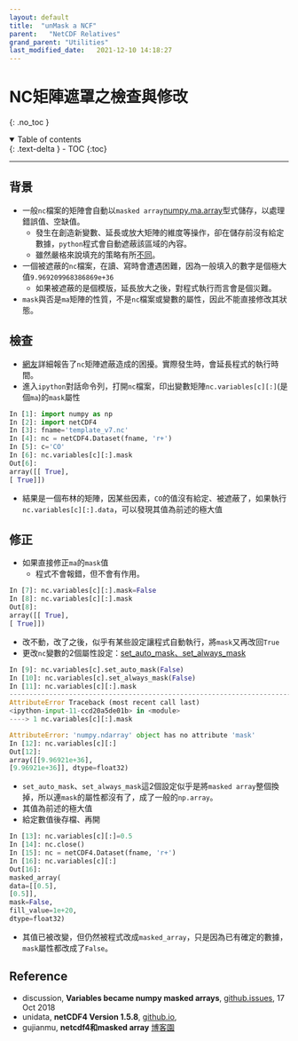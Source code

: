 ```yaml
---
layout: default
title:  "unMask a NCF"
parent:   "NetCDF Relatives"
grand_parent: "Utilities"
last_modified_date:   2021-12-10 14:18:27
---
```

# NC矩陣遮罩之檢查與修改
{: .no_toc }

<details open markdown="block">
  <summary>
    Table of contents
  </summary>
  {: .text-delta }
- TOC
{:toc}
</details>

---
## 背景
- 一般`nc`檔案的矩陣會自動以`masked array`[numpy.ma.array](https://numpy.org/doc/stable/reference/generated/numpy.ma.array.html)型式儲存，以處理錯誤值、空缺值。
  - 發生在創造新變數、延長或放大矩陣的維度等操作，卻在儲存前沒有給定數據，`python`程式會自動遮蔽該區域的內容。    
  - 雖然嚴格來說填充的策略有所[不同](https://www.cnblogs.com/gujianmu/p/12865859.html)。
- 一個被遮蔽的`nc`檔案，在讀、寫時會遭遇困難，因為一般填入的數字是個極大值`9.969209968386869e+36`
  - 如果被遮蔽的是個模版，延長放大之後，對程式執行而言會是個災難。
- `mask`與否是`ma`矩陣的性質，不是`nc`檔案或變數的屬性，因此不能直接修改其狀態。

## 檢查
- [網友](https://github.com/Unidata/netcdf4-python/issues/849)詳細報告了`nc`矩陣遮蔽造成的困擾。實際發生時，會延長程式的執行時間。
- 進入`ipython`對話命令列，打開`nc`檔案，印出變數矩陣`nc.variables[c][:]`(是個`ma`)的`mask`屬性

```python
In [1]: import numpy as np
In [2]: import netCDF4
In [3]: fname='template_v7.nc'
In [4]: nc = netCDF4.Dataset(fname, 'r+')
In [5]: c='CO'
In [6]: nc.variables[c][:].mask
Out[6]:
array([[ True],
[ True]])
```
- 結果是一個布林的矩陣，因某些因素，`CO`的值沒有給定、被遮蔽了，如果執行`nc.variables[c][:].data`，可以發現其值為前述的極大值

## 修正
- 如果直接修正`ma`的`mask`值
  - 程式不會報錯，但不會有作用。

```python
In [7]: nc.variables[c][:].mask=False
In [8]: nc.variables[c][:].mask
Out[8]:
array([[ True],
[ True]])
```
- 改不動，改了之後，似乎有某些設定讓程式自動執行，將`mask`又再改回`True`
- 更改`nc`變數的2個屬性設定：[set_auto_mask](https://unidata.github.io/netcdf4-python/#Dataset.set_auto_mask)[、set_always_mask](https://unidata.github.io/netcdf4-python/#Dataset.set_always_mask)

```python
In [9]: nc.variables[c].set_auto_mask(False)
In [10]: nc.variables[c].set_always_mask(False)
In [11]: nc.variables[c][:].mask
---------------------------------------------------------------------------
AttributeError Traceback (most recent call last)
<ipython-input-11-ccd20a5de01b> in <module>
----> 1 nc.variables[c][:].mask

AttributeError: 'numpy.ndarray' object has no attribute 'mask'
In [12]: nc.variables[c][:]
Out[12]:
array([[9.96921e+36],
[9.96921e+36]], dtype=float32)
```

  - `set_auto_mask`、`set_always_mask`這2個設定似乎是將`masked array`整個換掉，所以連`mask`的屬性都沒有了，成了一般的`np.array`。
  - 其值為前述的極大值
- 給定數值後存檔、再開

```python
In [13]: nc.variables[c][:]=0.5
In [14]: nc.close()
In [15]: nc = netCDF4.Dataset(fname, 'r+')
In [16]: nc.variables[c][:]
Out[16]:
masked_array(
data=[[0.5],
[0.5]],
mask=False,
fill_value=1e+20,
dtype=float32)
```
- 其值已被改變，但仍然被程式改成`masked_array`，只是因為已有確定的數據，`mask`屬性都改成了`False`。

## Reference
- discussion, **Variables became numpy masked arrays**, [github.issues](https://github.com/Unidata/netcdf4-python/issues/849), 17 Oct 2018
- unidata, **netCDF4 Version 1.5.8**, [github.io](https://unidata.github.io/netcdf4-python), 
- gujianmu, **netcdf4和masked array** [博客園](https://www.cnblogs.com/gujianmu/p/12865859.html)

